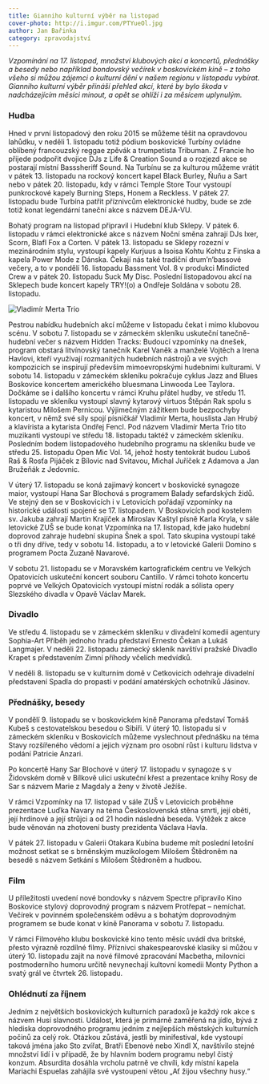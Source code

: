 ```yaml
---
title: Gianniho kulturní výběr na listopad
cover-photo: http://i.imgur.com/PTYueOl.jpg
author: Jan Bařinka
category: zpravodajství
---
```


*Vzpomínání na 17. listopad, množství klubových akcí a koncertů, přednášky a besedy nebo například bondovský večírek v boskovickém kině – z toho všeho si můžou zájemci o kulturní dění v našem regionu v listopadu vybírat. Gianniho kulturní výběr přináší přehled akcí, které by bylo škoda v nadcházejícím měsíci minout, a opět se ohlíží i za měsícem uplynulým.*

### Hudba

Hned v první listopadový den roku 2015 se můžeme těšit na opravdovou lahůdku, v neděli 1. listopadu totiž pódium boskovické Turbíny ovládne oblíbený francouzský reggae zpěvák a trumpetista Tribuman. Z Francie ho přijede podpořit dvojice DJs z Life & Creation Sound a o rozjezd akce se postarají místní Basssheriff Sound. Na Turbínu se za kulturou můžeme vrátit v pátek 13. listopadu na rockový koncert kapel Black Burley, Ňuňu a Sart nebo v pátek 20. listopadu, kdy v rámci Temple Store Tour vystoupí punkrockové kapely Burning Steps, Honem a Reckless. V pátek 27. listopadu bude Turbína patřit příznivcům elektronické hudby, bude se zde totiž konat legendární taneční akce s názvem DEJA-VU.

Bohatý program na listopad připravil i Hudební klub Sklepy. V pátek 6. listopadu v rámci elektronické akce s názvem Noční směna zahrají DJs Ixer, Scorn, Blafl Fox a Corten. V pátek 13. listopadu se Sklepy rozezní v mezinárodním stylu, vystoupí kapely Kurjuus a Isoisa Kohtu Kohtu z Finska a kapela Power Mode z Dánska. Čekají nás také tradiční drum’n’bassové večery, a to v pondělí 16. listopadu Bassment Vol. 8 v produkci Mindicted Crew a v pátek 20. listopadu Suck My Disc. Poslední listopadovou akcí na Sklepech bude koncert kapely TRY!(o) a Ondřeje Soldána v sobotu 28. listopadu.

<img src="http://i.imgur.com/PTYueOl.jpg" alt="Vladimír Merta Trio" class="img-responsive">

Pestrou nabídku hudebních akcí můžeme v listopadu čekat i mimo klubovou scénu. V sobotu 7. listopadu se v zámeckém skleníku uskuteční tanečně-hudební večer s názvem Hidden Tracks: Budoucí vzpomínky na dnešek, program obstará litvínovský tanečník Karel Vaněk a manželé Vojtěch a Irena Havlovi, kteří využívají rozmanitých hudebních nástrojů a ve svých kompozicích se inspirují především mimoevropskými hudebními kulturami. V sobotu 14. listopadu v zámeckém skleníku pokračuje cyklus Jazz and Blues Boskovice koncertem amerického bluesmana Linwooda Lee Taylora. Dočkáme se i dalšího koncertu v rámci Kruhu přátel hudby, ve středu 11. listopadu ve skleníku vystoupí slavný kytarový virtuos Štěpán Rak spolu s kytaristou Milošem Pernicou. Výjimečným zážitkem bude bezpochyby koncert, v němž své síly spojí písničkář Vladimír Merta, houslista Jan Hrubý a klavírista a kytarista Ondřej Fencl. Pod názvem Vladimír Merta Trio tito muzikanti vystoupí ve středu 18. listopadu taktéž v zámeckém skleníku. Posledním bodem listopadového hudebního programu na skleníku bude ve středu 25. listopadu Open Mic Vol. 14, jehož hosty tentokrát budou Luboš Raš & Rosťa Pijáček z Bílovic nad Svitavou, Michal Juříček z Adamova a Jan Bružeňák z Jedovnic.

V úterý 17. listopadu se koná zajímavý koncert v boskovické synagoze maior, vystoupí Hana Sar Blochová s programem Balady sefardských židů. Ve stejný den se v Boskovicích i v Letovicích pořádají vzpomínky na historické události spojené se 17. listopadem. V Boskovicích pod kostelem sv. Jakuba zahrají Martin Krajíček a Miroslav Kaštyl písně Karla Kryla, v sále letovické ZUŠ se bude konat Vzpomínka na 17. listopad, kde jako hudební doprovod zahraje hudební skupina Šnek a spol. Tato skupina vystoupí také o tři dny dříve, tedy v sobotu 14. listopadu, a to v letovické Galerii Domino s programem Pocta Zuzaně Navarové.

V sobotu 21. listopadu se v Moravském kartografickém centru ve Velkých Opatovicích uskuteční koncert souboru Cantillo. V rámci tohoto koncertu poprvé ve Velkých Opatovicích vystoupí místní rodák a sólista opery Slezského divadla v Opavě Václav Marek.
 
### Divadlo

Ve středu 4. listopadu se v zámeckém skleníku v divadelní komedii agentury Sophia-Art Příběh jednoho hradu představí Ernesto Čekan a Lukáš Langmajer. V neděli 22. listopadu zámecký skleník navštíví pražské Divadlo Krapet s představením Zimní příhody včelích medvídků.

V neděli 8. listopadu se v kulturním domě v Cetkovicích odehraje divadelní představení Spadla do propasti v podání amatérských ochotníků Jásinov.

### Přednášky, besedy

V pondělí 9. listopadu se v boskovickém kině Panorama představí Tomáš Kubeš s cestovatelskou besedou o Sibiři. V úterý 10. listopadu si v zámeckém skleníku v Boskovicích můžeme vyslechnout přednášku na téma Stavy rozšířeného vědomí a jejich význam pro osobní růst i kulturu lidstva v podání Patricie Anzari.

Po koncertě Hany Sar Blochové v úterý 17. listopadu v synagoze s v Židovském domě v Bílkově ulici uskuteční křest a prezentace knihy Rosy de Sar s názvem Marie z Magdaly a ženy v životě Ježíše.

V rámci Vzpomínky na 17. listopad v sále ZUŠ v Letovicích proběhne prezentace Luďka Navary na téma Československá stěna smrti, její oběti, její hrdinové a její strůjci a od 21 hodin následná beseda. Výtěžek z akce bude věnován na zhotovení busty prezidenta Václava Havla.

V pátek 27. listopadu v Galerii Otakara Kubína budeme mít poslední letošní možnost setkat se s brněnským muzikologem Milošem Štědroněm na besedě s názvem Setkání s Milošem Štědroněm a hudbou.

### Film

U příležitosti uvedení nové bondovky s názvem Spectre připravilo Kino Boskovice stylový doprovodný program s názvem Protřepat – nemíchat. Večírek v povinném společenském oděvu a s bohatým doprovodným programem se bude konat v kině Panorama v sobotu 7. listopadu.

V rámci Filmového klubu boskovické kino tento měsíc uvádí dva britské, přesto výrazně rozdílné filmy. Příznivci shakespearovské klasiky si můžou v úterý 10. listopadu zajít na nové filmové zpracování Macbetha, milovníci postmoderního humoru určitě nevynechají kultovní komedii Monty Python a svatý grál ve čtvrtek 26. listopadu.

### Ohlédnutí za říjnem

Jedním z největších boskovických kulturních paradoxů je každý rok akce s názvem Husí slavnosti. Událost, která je primárně zaměřená na jídlo, bývá z hlediska doprovodného programu jedním z nejlepších městských kulturních počinů za celý rok. Otázkou zůstává, jestli by minifestival, kde vystoupí taková jména jako Sto zvířat, Bratři Ebenové nebo Xindl X, navštívilo stejné množství lidí i v případě, že by hlavním bodem programu nebyl čistý konzum. Absurdita dosáhla vrcholu patrně ve chvíli, kdy místní kapela Mariachi Espuelas zahájila své vystoupení větou „Ať žijou všechny husy.“
